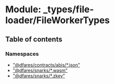 # Module: \_types/file-loader/FileWorkerTypes

## Table of contents

### Namespaces

- [&quot;@dfares/contracts/abis/\*.json&quot;](types_file_loader_FileWorkerTypes.__dfares_contracts_abis___json_.md)
- [&quot;@dfares/snarks/\*.wasm&quot;](types_file_loader_FileWorkerTypes.__dfares_snarks___wasm_.md)
- [&quot;@dfares/snarks/\*.zkey&quot;](types_file_loader_FileWorkerTypes.__dfares_snarks___zkey_.md)
